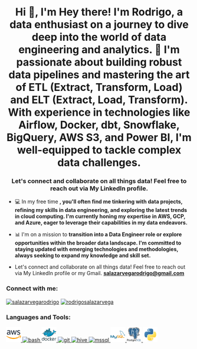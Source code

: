 <h1 align="center">Hi 👋, I'm Hey there! I'm Rodrigo, a data enthusiast on a journey to dive deep into the world of data engineering and analytics. 🌟 I'm passionate about building robust data pipelines and mastering the art of ETL (Extract, Transform, Load) and ELT (Extract, Load, Transform). With experience in technologies like Airflow, Docker, dbt, Snowflake, BigQuery, AWS S3, and Power BI, I'm well-equipped to tackle complex data challenges.</h1>
<h3 align="center">Let's connect and collaborate on all things data! Feel free to reach out via My LinkedIn profile.</h3>

- 💻 In my free time **, you'll often find me tinkering with data projects, refining my skills in data engineering, and exploring the latest trends in cloud computing. I'm currently honing my expertise in AWS, GCP, and Azure, eager to leverage their capabilities in my data endeavors.**

- 📊 I'm on a mission to **transition into a Data Engineer role or explore opportunities within the broader data landscape. I'm committed to staying updated with emerging technologies and methodologies, always seeking to expand my knowledge and skill set.**

- Let's connect and collaborate on all things data! Feel free to reach out via My LinkedIn profile or my Gmail. **salazarvegarodrigo@gmail.com**

<h3 align="left">Connect with me:</h3>
<p align="left">
<a href="https://linkedin.com/in/salazarvegarodrigo" target="blank"><img align="center" src="https://raw.githubusercontent.com/rahuldkjain/github-profile-readme-generator/master/src/images/icons/Social/linked-in-alt.svg" alt="salazarvegarodrigo" height="30" width="40" /></a>
<a href="https://kaggle.com/rodrigosalazarvega" target="blank"><img align="center" src="https://raw.githubusercontent.com/rahuldkjain/github-profile-readme-generator/master/src/images/icons/Social/kaggle.svg" alt="rodrigosalazarvega" height="30" width="40" /></a>
</p>

<h3 align="left">Languages and Tools:</h3>
<p align="left"> <a href="https://aws.amazon.com" target="_blank" rel="noreferrer"> <img src="https://raw.githubusercontent.com/devicons/devicon/master/icons/amazonwebservices/amazonwebservices-original-wordmark.svg" alt="aws" width="40" height="40"/> </a> <a href="https://www.gnu.org/software/bash/" target="_blank" rel="noreferrer"> <img src="https://www.vectorlogo.zone/logos/gnu_bash/gnu_bash-icon.svg" alt="bash" width="40" height="40"/> </a> <a href="https://www.docker.com/" target="_blank" rel="noreferrer"> <img src="https://raw.githubusercontent.com/devicons/devicon/master/icons/docker/docker-original-wordmark.svg" alt="docker" width="40" height="40"/> </a> <a href="https://git-scm.com/" target="_blank" rel="noreferrer"> <img src="https://www.vectorlogo.zone/logos/git-scm/git-scm-icon.svg" alt="git" width="40" height="40"/> </a> <a href="https://hive.apache.org/" target="_blank" rel="noreferrer"> <img src="https://www.vectorlogo.zone/logos/apache_hive/apache_hive-icon.svg" alt="hive" width="40" height="40"/> </a> <a href="https://www.microsoft.com/en-us/sql-server" target="_blank" rel="noreferrer"> <img src="https://www.svgrepo.com/show/303229/microsoft-sql-server-logo.svg" alt="mssql" width="40" height="40"/> </a> <a href="https://www.mysql.com/" target="_blank" rel="noreferrer"> <img src="https://raw.githubusercontent.com/devicons/devicon/master/icons/mysql/mysql-original-wordmark.svg" alt="mysql" width="40" height="40"/> </a> <a href="https://www.postgresql.org" target="_blank" rel="noreferrer"> <img src="https://raw.githubusercontent.com/devicons/devicon/master/icons/postgresql/postgresql-original-wordmark.svg" alt="postgresql" width="40" height="40"/> </a> <a href="https://www.python.org" target="_blank" rel="noreferrer"> <img src="https://raw.githubusercontent.com/devicons/devicon/master/icons/python/python-original.svg" alt="python" width="40" height="40"/> </a> </p>

